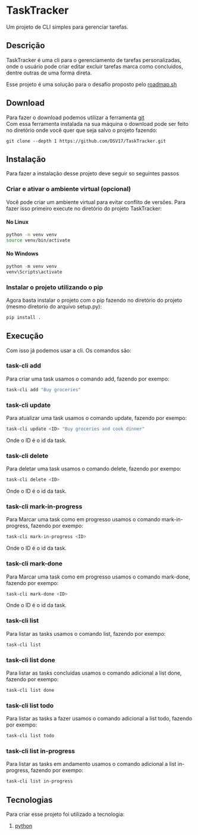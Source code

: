 # TaskTracker
Um projeto de CLI simples para gerenciar tarefas.


## Descrição
TaskTracker é uma cli para o gerenciamento de tarefas personalizadas, onde o usuário pode criar  editar
excluir tarefas marca como concluidos, dentre outras de uma forma direta.

Esse projeto é uma solução para o desafio proposto pelo [roadmap.sh](https://roadmap.sh/projects/task-tracker)


## Download
Para fazer o download podemos utilizar a ferramenta [git](https://git-scm.com/)
<br>
Com essa ferramenta instalada na sua máquina o download pode ser feito no diretório onde você quer que 
seja salvo o projeto fazendo:
``` git
git clone --depth 1 https://github.com/DSV17/TaskTracker.git
```


## Instalação
Para fazer a instalação desse projeto deve seguir so seguintes passos

### Criar e ativar o ambiente virtual (opcional)
Você pode criar um ambiente virtual para evitar conflito de versões. Para fazer isso primeiro execute
no diretório do projeto TaskTracker:

#### No Linux
``` bash
python -m venv venv
source venv/bin/activate
```

#### No Windows 
``` PowerShell
python -m venv venv
venv\Scripts\activate
```

### Instalar o projeto utilizando o pip
Agora basta instalar o projeto com o pip fazendo no diretório do projeto (mesmo diretorio do arquivo setup.py):
``` bash
pip install .
```


## Execução
Com isso já podemos usar a cli. Os comandos são:

### task-cli add
Para criar uma task usamos o comando add, fazendo por exempo:
``` bash
task-cli add "Buy groceries"
```

### task-cli update
Para atualizar uma task usamos o comando update, fazendo por exempo:
``` bash
task-cli update <ID> "Buy groceries and cook dinner"
```
Onde o ID é o id da task.


### task-cli delete
Para deletar uma task usamos o comando delete, fazendo por exempo:
``` bash
task-cli delete <ID>
```
Onde o ID é o id da task.


### task-cli mark-in-progress
Para Marcar uma task como em progresso usamos o comando mark-in-progress, fazendo por exempo:
``` bash
task-cli mark-in-progress <ID>
```
Onde o ID é o id da task.


### task-cli mark-done
Para Marcar uma task como em progresso usamos o comando mark-done, fazendo por exempo:
``` bash
task-cli mark-done <ID>
```
Onde o ID é o id da task.


### task-cli list
Para listar as tasks usamos o comando list, fazendo por exempo:
``` bash
task-cli list
```

### task-cli list done
Para listar as tasks concluidas usamos o comando adicional a list done, fazendo por exempo:
``` bash
task-cli list done
```


### task-cli list todo
Para listar as tasks a fazer usamos o comando adicional a list todo, fazendo por exempo:
``` bash
task-cli list todo
```


### task-cli list in-progress
Para listar as tasks em andamento usamos o comando adicional a list in-progress, fazendo por exempo:
``` bash
task-cli list in-progress
```


## Tecnologias
Para criar esse projeto foi utilizado a tecnologia:

1. [python](https://www.python.org/)
